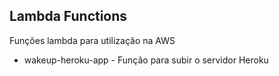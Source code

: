## Lambda Functions
Funções lambda para utilização na AWS

- wakeup-heroku-app - Função para subir o servidor Heroku